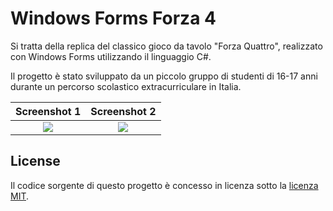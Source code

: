 # Windows Forms Forza 4

Si tratta della replica del classico gioco da tavolo "Forza Quattro", realizzato con Windows Forms utilizzando il linguaggio C#.

Il progetto è stato sviluppato da un piccolo gruppo di studenti di 16-17 anni durante un percorso scolastico extracurriculare in Italia.

Screenshot 1               |  Screenshot 2
:-------------------------:|:-------------------------:
![](screenshot1.png)       |  ![](screenshot2.png)


## License

Il codice sorgente di questo progetto è concesso in licenza sotto la [licenza MIT](https://choosealicense.com/licenses/mit/).

